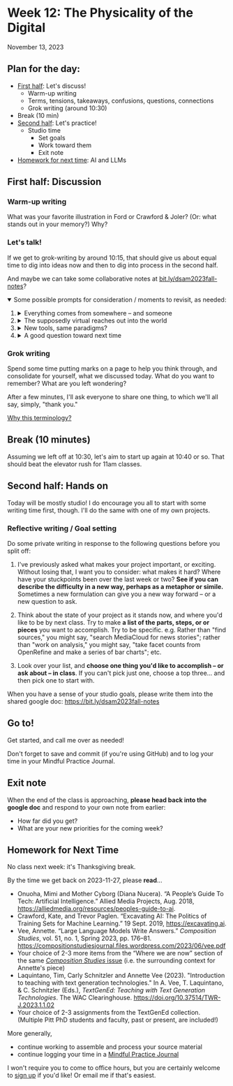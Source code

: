 
# Week 12: The Physicality of the Digital
<span class="date">November 13, 2023</span>


## Plan for the day:

* [First half](#first-half): Let's discuss!
    - Warm-up writing
    - Terms, tensions, takeaways, confusions, questions, connections
    - Grok writing (around 10:30)
* Break (10 min)
* [Second half](#second-half): Let's practice!
    - Studio time
        * Set goals
        * Work toward them
        * Exit note
* [Homework for next time](#hw): AI and LLMs

<a id="first-half"></a>
## First half: Discussion

### Warm-up writing
What was your favorite illustration in Ford or Crawford & Joler? (Or: what stands out in your memory?) Why?

<!-- ALT: How material was the new materialist chapter by Gries et al? -->


### Let's talk!

If we get to grok-writing by around 10:15, that should give us about equal time to dig into ideas now and then to dig into process in the second half.

And maybe we can take some collaborative notes at [bit.ly/dsam2023fall-notes](https://bit.ly/dsam2023fall-notes)?

<details open><summary>Some possible prompts for consideration / moments to revisit, as needed:</summary>

<ol class="spaced">
    <li><details><summary>Everything comes from somewhere – and someone</summary>
    <p>Sidra <a href="https://github.com/benmiller314/dsam2023fall/discussions/14#discussioncomment-7547551">urged us</a> to look for "the people under the floors," connecting a passage in Crawford & Joler to "a semi-viral tumblr post that comes back every once and a while to keep me up at night and lead me to question my own place in the chain of actions and events discussed in the reading" – and I'm pretty sure, Sidra, you're not alone.</p>
    <p>Here's an excerpt from the post:</p>
    <blockquote><p>when she [an art history professor] excitedly detailed the ingenious roman invention of heated floors in bathhouses via hearths in small crawlspaces, we asked who was tending the fires. she said, "oh, slaves I suppose. but that isnt the point". and we said that it actually very much was the point. she had just told us that in roman society there were dozens of people, maybe hundreds, who spent every day of their enslaved lives crawling in cramped, hot, smoky tunnels to light fires to warm pools of water (which they were not allowed to swim in). how could that not be the point?</p> <p>she wanted us to focus on the art, on the innovation of heated plumbing, on the tiles and decorations of the bathhouses, and all we wanted to do was learn more about the people under the floors. and she didn't know anything more about that.</p></blockquote>
    <p>And here's the passage from <em>Anatomy of an AI</em>:</p>
    <blockquote>Many of the triangles shown on this map hide different stories of labor exploitation and inhumane working conditions. The ecological price of transformation of elements and income disparities is just one of the possible ways of representing a deep systemic inequality. We have both researched different forms of ‘black boxes’ understood as algorithmic processes, 18 but this map points to another form of opacity: the very processes of creating, training and operating a device like an Amazon Echo is itself a kind of black box, very hard to examine and track in toto given the multiple layers of contractors, distributors, and downstream logistical partners around the world. <strong>As Mark Graham writes, “contemporary capitalism conceals the histories and geographies of most commodities from consumers. Consumers are usually only able to see commodities in the here and now of time and space</strong>, and rarely have any opportunities to gaze backwards through the chains of production in order to gain knowledge about the sites of production, transformation, and distribution.”</blockquote>
    <p>Will this keep you up at night? Why? What can/should we do next?</p>
    </details></li>
    <li><details><summary>The supposedly virtual reaches out into the world</summary>
    <p>Alex <a href="https://github.com/benmiller314/dsam2023fall/discussions/14#discussioncomment-7547783">pointed us</a> toward the creeping horizon of surveillance by "smart" devices. You drew especially on <a href="https://www.eff.org/deeplinks/2021/06/emails-show-amazon-rings-hold-lapd-through-camera-giveaways">research</a> by the <a href="https://www.eff.org/about">Electronic Frontier Foundation</a> into the Los Angeles Police Department's close ties to the Ring doorbell-with-a-camera system (<a href="https://en.wikipedia.org/wiki/Ring_(company)#:~:text=it%20was%20acquired%20by%20amazon%20in%202018%20for%20over%20%241.2%20billion">now</a> owned by Amazon), but I followed some of the links from that article, which share additional stories of how Ring and affiliated apps enhance paranoia. (A fun holiday gift to yourself!)</p> <p>One conclusion I draw: the network effects of digital tools do not stay inside network diagrams, but have real effects on people – and not only the people who opt into the devices. What else do we take away, or want to pursue?</p>
    </details>
    </li>
    <li><details><summary>New tools, same paradigms?</summary>
    <p>Chloe <a href="https://github.com/benmiller314/dsam2023fall/discussions/14#discussioncomment-7547896">noticed</a> an echo in this week's readings of an idea we've encountered a few times since day one of the semester (and here linked to <span title="'You, using a pen and paper, can do anything a computer can; you just can’t do those things billions of times per second.'">Ford</span>, Crawford and Joler, and also the Ruha Benjamin piece from week 4): "though it’s easy to think of the digital as an entirely separate world, but that idea doesn’t actually work all that well. Digital tools are incredibly powerful, but that power comes from a difference in speed and scale, rather than kind." Since that's the case, you raised the possibility that maybe all the hand-wringing about digital methods is a bit excessive: "Analytically, that to me suggests that we don’t really need to come up with new paradigms as scholars, but can make significant headway in analyzing digital projects using the techniques we already have." </p>
    <p>This stands in contrast to, say, Gries et al's argument that "The digital humanities is not simply the humanities plugged in, but the humanities seeking out a kind of seduction: to be drawn into new relations that will invariably produce unexpected outcomes" (89–90). In their view, "DH is not doing the same work differently; <em>it is different work done differently and with new partners</em>" (90, emphasis in original).</p>
    <p>How do we feel about it? What's gained from each perspective? Is the tension productive, or...?</p>
    </details>
    </li>
    <li><details><summary>A good question toward next time</summary>
    <p>In another part of Alex's post, they raised questions about AI in academia, especially "how ai will change academic labor when it comes to the publishing industry and tenure track positions." I'd love to unpack that more when we have a little extra reading on Large Language Models under our belts!</p>
    </details>
    </li>
</ol>
</details>

### Grok writing

<div class="alert alert-success">
    <p>Spend some time putting marks on a page to help you think through, and consolidate for yourself, what we discussed today. What do you want to remember? What are you left wondering?</p>
</div>

After a few minutes, I'll ask everyone to share one thing, to which we'll all say, simply, "thank you."

<a href="week-03#an-explanation" class="smaller" title="We skipped this explanation in week 3, but it's there if you're curious">Why this terminology?</a>


## Break (10 minutes)
Assuming we left off at 10:30, let's aim to start up again at 10:40 or so. That should beat the elevator rush for 11am classes.


<a id="second-half"></a>
## Second half: Hands on

Today will be mostly studio! I do encourage you all to start with some writing time first, though. I'll do the same with one of my own projects.

### Reflective writing / Goal setting
Do some private writing in response to the following questions before you split off:

1. I've previously asked what makes your project important, or exciting. Without losing that, I want you to consider: what makes it hard? Where have your stuckpoints been over the last week or two? **See if you can describe the difficulty in a new way, perhaps as a metaphor or simile.** Sometimes a new formulation can give you a new way forward – or a new question to ask.

2. Think about the state of your project as it stands now, and where you'd like to be by next class. Try to make **a list of the parts, steps, or or pieces** you want to accomplish. Try to be specific. e.g. Rather than "find sources," you might say, "search MediaCloud for news stories"; rather than "work on analysis," you might say, "take facet counts from OpenRefine and make a series of bar charts"; etc.

3. Look over your list, and **choose one thing you'd like to accomplish – or ask about – in class**. If you can't pick just one, choose a top three... and then pick one to start with.

<div class="alert alert-success">When you have a sense of your studio goals, please write them into the shared google doc: <a href="https://bit.ly/dsam2023fall-notes">https://bit.ly/dsam2023fall-notes</a></div>

## Go to!
Get started, and call me over as needed!

<div class="alert alert-info"> Don't forget to save and commit (if you're using GitHub) and to log your time in your Mindful Practice Journal.</div>

## Exit note
When the end of the class is approaching, **please head back into the google doc** and respond to your own note from earlier:
* How far did you get?
* What are your new priorities for the coming week?


<a id="hw"></a>
## Homework for Next Time

<div class="alert alert-warning">No class next week: it's Thanksgiving break.</div>

By the time we get back on 2023-11-27, please **read**...

<ul>
    <li>Onuoha, Mimi and Mother Cyborg (Diana Nucera). “A People’s Guide To Tech: Artificial Intelligence.” Allied Media Projects, Aug. 2018, <a href="https://alliedmedia.org/resources/peoples-guide-to-ai">https://alliedmedia.org/resources/peoples-guide-to-ai</a>.</li>
    <li>Crawford, Kate, and Trevor Paglen. “Excavating AI: The Politics of Training Sets for Machine Learning.” 19 Sept. 2019, <a href="https://excavating.ai">https://excavating.ai</a>.</li>
    <li>Vee, Annette. “Large Language Models Write Answers.” <em>Composition Studies</em>, vol. 51, no. 1, Spring 2023, pp. 176–81. <a href="https://compositionstudiesjournal.files.wordpress.com/2023/06/vee.pdf">https://compositionstudiesjournal.files.wordpress.com/2023/06/vee.pdf</a></li>
    <li>Your choice of 2-3 more items from the “Where we are now” section of the same <a href="https://compstudiesjournal.com/current-issue-spring-2023-51-1/#:~:text=where%20we%20are"><em>Composition Studies</em> issue</a> (i.e. the surrounding context for Annette's piece)</li>
    <li>Laquintano, Tim, Carly Schnitzler and Annette Vee (2023). "Introduction to teaching with text generation technologies." In A. Vee, T. Laquintano, & C. Schnitzler (Eds.), <em>TextGenEd: Teaching with Text Generation Technologies</em>. The WAC Clearinghouse. <a href="https://doi.org/10.37514/TWR-J.2023.1.1.02">https://doi.org/10.37514/TWR-J.2023.1.1.02</a></li>
    <li>Your choice of 2-3 assignments from the TextGenEd collection. (Multiple Pitt PhD students and faculty, past or present, are included!)</li>
</ul>

More generally,
- continue working to assemble and process your source material
- continue logging your time in a [Mindful Practice Journal](../projects#mindful-practice-journal)

I won't require you to come to office hours, but you are certainly welcome to [sign up](../office) if you'd like! Or email me if that's easiest.
